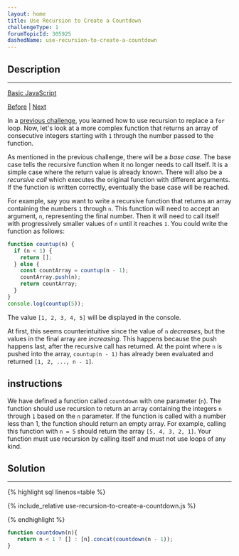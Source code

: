 ```yaml
---
layout: home
title: Use Recursion to Create a Countdown
challengeType: 1
forumTopicId: 305925
dashedName: use-recursion-to-create-a-countdown
---
```


<div class="row">
<div class="columnStmt" markdown="1">

## Description
------

[Basic JavaScript](../basic-javascript/README.html) 

[Before](./use-multiple-conditional-ternary-operators.md)  | [Next](./use-recursion-to-create-a-range-of-numbers.md) 

In a [previous challenge](/learn/javascript-algorithms-and-data-structures/basic-javascript/replace-loops-using-recursion), you learned how to use recursion to replace a `for` loop. Now, let's look at a more complex function that returns an array of consecutive integers starting with `1` through the number passed to the function.

As mentioned in the previous challenge, there will be a <dfn>base case</dfn>. The base case tells the recursive function when it no longer needs to call itself. It is a simple case where the return value is already known. There will also be a <dfn>recursive call</dfn> which executes the original function with different arguments. If the function is written correctly, eventually the base case will be reached.

For example, say you want to write a recursive function that returns an array containing the numbers `1` through `n`. This function will need to accept an argument, `n`, representing the final number. Then it will need to call itself with progressively smaller values of `n` until it reaches `1`. You could write the function as follows:

```javascript
function countup(n) {
  if (n < 1) {
    return [];
  } else {
    const countArray = countup(n - 1);
    countArray.push(n);
    return countArray;
  }
}
console.log(countup(5));
```

The value `[1, 2, 3, 4, 5]` will be displayed in the console.

At first, this seems counterintuitive since the value of `n` *decreases*, but the values in the final array are *increasing*. This happens because the push happens last, after the recursive call has returned. At the point where `n` is pushed into the array, `countup(n - 1)` has already been evaluated and returned `[1, 2, ..., n - 1]`.

##  instructions 

We have defined a function called `countdown` with one parameter (`n`). The function should use recursion to return an array containing the integers `n` through `1` based on the `n` parameter. If the function is called with a number less than 1, the function should return an empty array. For example, calling this function with `n = 5` should return the array `[5, 4, 3, 2, 1]`. Your function must use recursion by calling itself and must not use loops of any kind.

</div>
<div class="columnSol" markdown="1">

## Solution
------

{% highlight sql linenos=table %}

{% include_relative use-recursion-to-create-a-countdown.js %}

{% endhighlight %}

</div>
</div>




```js
function countdown(n){
   return n < 1 ? [] : [n].concat(countdown(n - 1));
}
```
